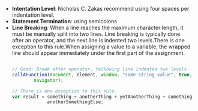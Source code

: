 - **Intentation Level**: Nicholas C. Zakas recommend using four spaces per indentation level.
- **Statement Termination**: using semicolons
- **Line Breaking**: When a line reaches the maximum character length, it must be manually split into two lines. Line breaking is typically done after an operator, and the next line is indented two levels.There is one exception to this rule.When assigning a value to a variable, the wrapped line should appear immediately under the first part of the assignment.
  ```js

  // Good: Break after operator, following line indented two levels
  callAFunction(document, element, window, "some string value", true, 123,
          navigator);

  // There is one exception to this rule.
  var result = something + anotherThing + yetAnotherThing + somethingElse +
               anotherSomethingElse;

  ```
